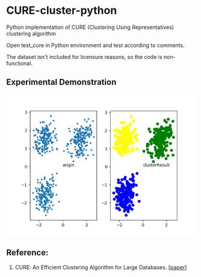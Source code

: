 # CURE-cluster-python

Python implementation of CURE (Clustering Using Representatives) clustering algorithm

Open test_cure in Python environment and test according to comments.

The dataset isn't included for licensure reasons, so the code is non-functional.

## Experimental Demonstration
![figure1](https://github.com/Kchu/CURE-cluster-python/blob/master/Figure_1.png)

## Reference:
1. CURE: An Efficient Clustering Algorithm for Large Databases. [[paper](https://www.sciencedirect.com/science/article/pii/S0306437901000084)]
